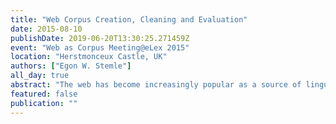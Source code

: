 ```yaml
---
title: "Web Corpus Creation, Cleaning and Evaluation"
date: 2015-08-10
publishDate: 2019-06-20T13:30:25.271459Z
event: "Web as Corpus Meeting@eLex 2015"
location: "Herstmonceux Castle, UK"
authors: ["Egon W. Stemle"]
all_day: true
abstract: "The web has become increasingly popular as a source of linguistic data, not only within the NLP community, but also with lexicographers and linguists. Accordingly, web corpora continue to gain importance, given their size and diversity in terms of genres/text types. However, a number of issues in web corpus construction still need much research, ranging from questions of corpus design to more-technical aspects of efficient construction of large corpora. Similarly, the systematic evaluation of web corpora, for example in the form of task-based comparisons to traditional corpora, has only lately shifted into focus. This year we are excited to meet at mboxElectronic lexicography in the 21st century: linking lexical data in the digital age (eLex 2015). Our meeting provides a forum for those with common interest in innovative developments in the field of lexicography and (very large) web-based corpora. We will set the stage with a talk ranging from web corpus construction to the evaluation of web corpora."
featured: false
publication: ""
---
```


